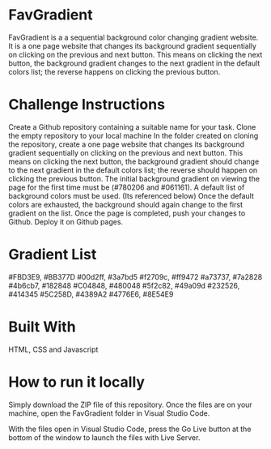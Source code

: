 # FavGradient
 FavGradient is a a sequential background color changing gradient website.
 It is a one page website that changes its background gradient sequentially on clicking on the previous and next button. This means on clicking the next button, the background gradient changes to the next gradient in the default colors list; the reverse happens on clicking the previous button.
 
# Challenge Instructions
Create a Github repository containing a suitable name for your task.
Clone the empty repository to your local machine
In the folder created on cloning the repository, create a one page website that changes its background gradient sequentially on clicking on the previous and next button. This means on clicking the next button, the background gradient should change to the next gradient in the default colors list; the reverse should happen on clicking the previous button.
The initial background gradient on viewing the page for the first time must be (#780206 and #061161).
A default list of background colors must be used. (Its referenced below)
Once the default colors are exhausted, the background should again change to the first gradient on the list.
Once the page is completed, push your changes to Github.
Deploy it on Github pages.

# Gradient List
  #FBD3E9, #BB377D
  #00d2ff, #3a7bd5
  #f2709c, #ff9472
  #a73737, #7a2828
  #4b6cb7, #182848
  #C04848, #480048
  #5f2c82, #49a09d
  #232526, #414345
  #5C258D, #4389A2
  #4776E6, #8E54E9

# Built With
HTML, CSS and Javascript

# How to run it locally
Simply download the ZIP file of this repository. 
Once the files are on your machine, open the FavGradient folder in Visual Studio Code.

With the files open in Visual Studio Code, press the Go Live button at the bottom of the window to launch the files with Live Server.
